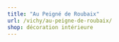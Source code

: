 ```yaml
---
title: "Au Peigné de Roubaix"
url: /vichy/au-peigne-de-roubaix/
shop: décoration intérieure
---
```

